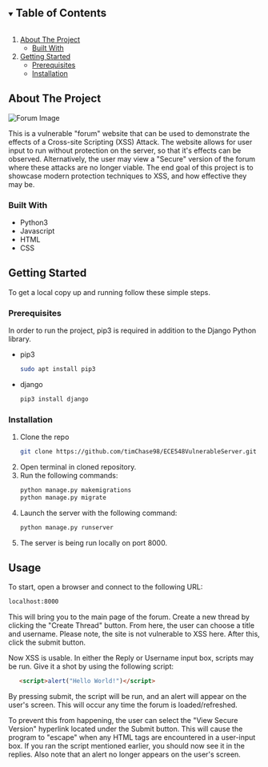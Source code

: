 <!-- TABLE OF CONTENTS -->
<details open="open">
  <summary><h2 style="display: inline-block">Table of Contents</h2></summary>
  <ol>
    <li>
      <a href="#about-the-project">About The Project</a>
      <ul>
        <li><a href="#built-with">Built With</a></li>
      </ul>
    </li>
    <li>
      <a href="#getting-started">Getting Started</a>
      <ul>
        <li><a href="#prerequisites">Prerequisites</a></li>
        <li><a href="#installation">Installation</a></li>
      </ul>
    </li>
  </ol>
</details>



<!-- ABOUT THE PROJECT -->
## About The Project

![Forum Image](https://i.imgur.com/YybfP3zh.jpg)

This is a vulnerable "forum" website that can be used to demonstrate the effects of a Cross-site Scripting (XSS) Attack. The website allows for user input to run without protection on the server, so that it's effects can be observed. Alternatively, the user may view a "Secure" version of the forum where these attacks are no longer viable. The end goal of this project is to showcase modern protection techniques to XSS, and how effective they may be. 


### Built With

* []() Python3
* []() Javascript
* []() HTML
* []() CSS


<!-- GETTING STARTED -->
## Getting Started

To get a local copy up and running follow these simple steps.

### Prerequisites

In order to run the project, pip3 is required in addition to the Django Python library.
* pip3
  ```sh
  sudo apt install pip3
  ```
* django
  ```sh
  pip3 install django
  ```

### Installation

1. Clone the repo
   ```sh
   git clone https://github.com/timChase98/ECE548VulnerableServer.git
   ```
2. Open terminal in cloned repository.
3. Run the following commands:
   ```sh
   python manage.py makemigrations
   python manage.py migrate
   ```
4. Launch the server with the following command:
   ```sh
   python manage.py runserver
   ```
5. The server is being run locally on port 8000.

<!-- USAGE EXAMPLES -->
## Usage

To start, open a browser and connect to the following URL:
   ```HTML
   localhost:8000
   ```
This will bring you to the main page of the forum. Create a new thread by clicking the "Create Thread" button. From here, the user can choose a title and username. Please note, the site is not vulnerable to XSS here. After this, click the submit button.

Now XSS is usable. In either the Reply or Username input box, scripts may be run. Give it a shot by using the following script:
```HTML
   <script>alert("Hello World!")</script>
```
By pressing submit, the script will be run, and an alert will appear on the user's screen. This will occur any time the forum is loaded/refreshed.

To prevent this from happening, the user can select the "View Secure Version" hyperlink located under the Submit button. This will cause the program to "escape" when any HTML tags are encountered in a user-input box. If you ran the script mentioned earlier, you should now see it in the replies. Also note that an alert no longer appears on the user's screen.

